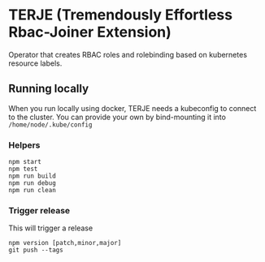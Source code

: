 # TERJE (Tremendously Effortless Rbac-Joiner Extension)
Operator that creates RBAC roles and rolebinding based on kubernetes resource labels.

## Running locally
When you run locally using docker, TERJE needs a kubeconfig to connect to the cluster.
You can provide your own by bind-mounting it into `/home/node/.kube/config`

### Helpers
```
npm start
npm test
npm run build
npm run debug
npm run clean
```

### Trigger release
This will trigger a release
```
npm version [patch,minor,major]
git push --tags
```

